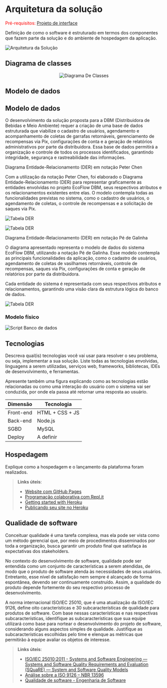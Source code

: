 # Arquitetura da solução

<span style="color:red">Pré-requisitos: <a href="05-Projeto-interface.md"> Projeto de interface</a></span>

Definição de como o software é estruturado em termos dos componentes que fazem parte da solução e do ambiente de hospedagem da aplicação.

![Arquitetura da Solução](images/arquitetura.png)

## Diagrama de classes

<p align="center">
  <img src="images/DiagramaDeClasses.jpg" alt="Diagrama De Classes">
</p>

##  Modelo de dados

##  Modelo de dados

O desenvolvimento da solução proposta para a DBM (Distribuidora de Bebidas e Meio Ambiente) requer a criação de uma base de dados estruturada que viabilize o cadastro de usuários, agendamento e acompanhamento de coletas de garrafas retornáveis, gerenciamento de recompensas via Pix, configurações de conta e a geração de relatórios administrativos por parte da distribuidora. Essa base de dados permitirá a organização e controle de todos os processos identificados, garantindo integridade, segurança e rastreabilidade das informações.

Diagrama Entidade-Relacionamento (DER) em notação Peter Chen

Com a utilização da notação Peter Chen, foi elaborado o Diagrama Entidade-Relacionamento (DER) para representar graficamente as entidades envolvidas no projeto EcoFlow DBM, seus respectivos atributos e os relacionamentos existentes entre elas. O modelo contempla todas as funcionalidades previstas no sistema, como o cadastro de usuários, o agendamento de coletas, o controle de recompensas e a solicitação de saques via Pix.

![Tabela DER](images/TabelaDER.png)

![Tabela DER](images/TabelaDER.png)



Diagrama Entidade-Relacionamento (DER) em notação Pé de Galinha

O diagrama apresentado representa o modelo de dados do sistema EcoFlow DBM, utilizando a notação Pé de Galinha. Esse modelo contempla as principais funcionalidades da aplicação, como o cadastro de usuários, agendamento de coletas de vasilhames retornáveis, controle de recompensas, saques via Pix, configurações de conta e geração de relatórios por parte da distribuidora.

Cada entidade do sistema é representada com seus respectivos atributos e relacionamentos, garantindo uma visão clara da estrutura lógica do banco de dados. 

![Tabela DER](images/TabelaDER.png)

### Modelo físico



![Script Banco de dados](images/scriptsbd.png)



## Tecnologias

Descreva qual(is) tecnologias você vai usar para resolver o seu problema, ou seja, implementar a sua solução. Liste todas as tecnologias envolvidas, linguagens a serem utilizadas, serviços web, frameworks, bibliotecas, IDEs de desenvolvimento, e ferramentas.

Apresente também uma figura explicando como as tecnologias estão relacionadas ou como uma interação do usuário com o sistema vai ser conduzida, por onde ela passa até retornar uma resposta ao usuário.


| **Dimensão**   | **Tecnologia**  |
| ---            | ---             |
| Front-end      | HTML + CSS + JS  |
| Back-end       | Node.js         |
| SGBD           | MySQL           |
| Deploy         | A definir      |


## Hospedagem

Explique como a hospedagem e o lançamento da plataforma foram realizados.

> **Links úteis**:
> - [Website com GitHub Pages](https://pages.github.com/)
> - [Programação colaborativa com Repl.it](https://repl.it/)
> - [Getting started with Heroku](https://devcenter.heroku.com/start)
> - [Publicando seu site no Heroku](http://pythonclub.com.br/publicando-seu-hello-world-no-heroku.html)

## Qualidade de software

Conceituar qualidade é uma tarefa complexa, mas ela pode ser vista como um método gerencial que, por meio de procedimentos disseminados por toda a organização, busca garantir um produto final que satisfaça às expectativas dos stakeholders.

No contexto do desenvolvimento de software, qualidade pode ser entendida como um conjunto de características a serem atendidas, de modo que o produto de software atenda às necessidades de seus usuários. Entretanto, esse nível de satisfação nem sempre é alcançado de forma espontânea, devendo ser continuamente construído. Assim, a qualidade do produto depende fortemente do seu respectivo processo de desenvolvimento.

A norma internacional ISO/IEC 25010, que é uma atualização da ISO/IEC 9126, define oito características e 30 subcaracterísticas de qualidade para produtos de software. Com base nessas características e nas respectivas subcaracterísticas, identifique as subcaracterísticas que sua equipe utilizará como base para nortear o desenvolvimento do projeto de software, considerando alguns aspectos simples de qualidade. Justifique as subcaracterísticas escolhidas pelo time e elenque as métricas que permitirão à equipe avaliar os objetos de interesse.

> **Links úteis**:
> - [ISO/IEC 25010:2011 - Systems and Software Engineering — Systems and Software Quality Requirements and Evaluation (SQuaRE) — System and Software Quality Models](https://www.iso.org/standard/35733.html/)
> - [Análise sobre a ISO 9126 – NBR 13596](https://www.tiespecialistas.com.br/analise-sobre-iso-9126-nbr-13596/)
> - [Qualidade de software - Engenharia de Software](https://www.devmedia.com.br/qualidade-de-software-engenharia-de-software-29/18209)
